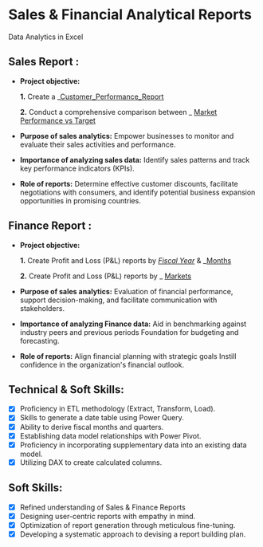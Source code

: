 # Sales & Financial Analytical Reports
Data Analytics in Excel
## Sales Report :


- **Project objective:** 

    **1.** Create a _[Customer_Performance_Report](https://github.com/AnushaRavinder/Excel-Data-Analytics/blob/main/Customer%20Performance%20Report.pdf)
  
    **2.** Conduct a comprehensive comparison between _ [Market Performance vs Target](https://github.com/AnushaRavinder/Excel-Data-Analytics/blob/main/Market%20Performance%20vs%20Target%20Report.pdf)
  
- **Purpose of sales analytics:** Empower businesses to monitor and evaluate their sales activities and performance.

- **Importance of analyzing sales data:** Identify sales patterns and track key performance indicators (KPIs).

- **Role of reports:** Determine effective customer discounts, facilitate negotiations with consumers, and identify potential business expansion opportunities in promising countries.


## Finance Report :

- **Project objective:** 

    **1.** Create Profit and Loss (P&L) reports by _[Fiscal Year](https://github.com/KirandeepMarala/Excel-Sales_Analysis/blob/main/P%26L%20Statement%20by%20Fiscal%20Year.pdf)_ & _[Months](https://github.com/AnushaRavinder/Excel-Data-Analytics/blob/main/P%26L%20Statement%20by%20Months.pdf)

   **2.** Create Profit and Loss (P&L) reports by _ [Markets](https://github.com/AnushaRavinder/Excel-Data-Analytics/blob/main/P%26L%20Statement%20by%20Markets.pdf)

- **Purpose of sales analytics:** Evaluation of financial performance, support decision-making, and facilitate communication with stakeholders.

- **Importance of analyzing Finance data:** Aid in benchmarking against industry peers and previous periods Foundation for budgeting and forecasting.

- **Role of reports:** Align financial planning with strategic goals Instill confidence in the organization's financial outlook.


## Technical & Soft Skills:
- [x]	Proficiency in ETL methodology (Extract, Transform, Load).
- [x]	Skills to generate a date table using Power Query.
- [x]	Ability to derive fiscal months and quarters.
- [x]	Establishing data model relationships with Power Pivot.
- [x]	Proficiency in incorporating supplementary data into an existing data model.
- [x]	Utilizing DAX to create calculated columns.

## Soft Skills:
- [x]	Refined understanding of Sales & Finance Reports
- [x]	Designing user-centric reports with empathy in mind.
- [x]	Optimization of report generation through meticulous fine-tuning.
- [x]	Developing a systematic approach to devising a report building plan.
